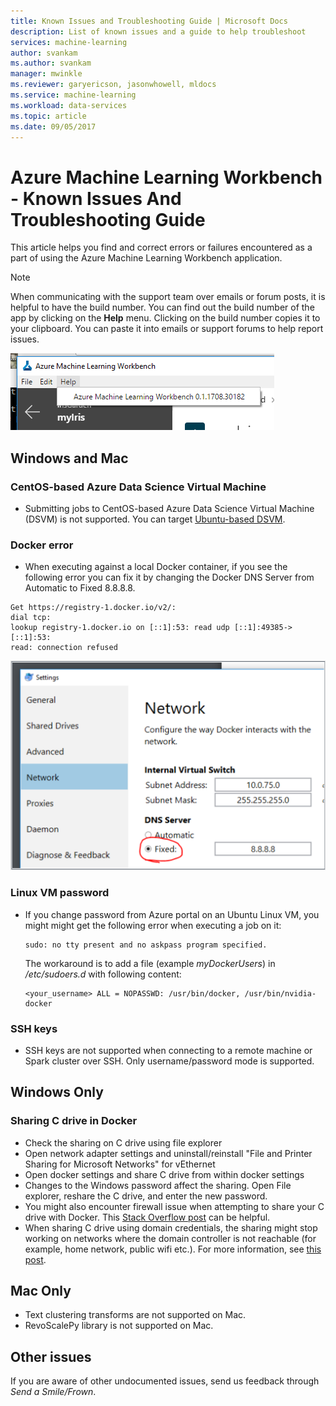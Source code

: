 ```yaml
---
title: Known Issues and Troubleshooting Guide | Microsoft Docs
description: List of known issues and a guide to help troubleshoot 
services: machine-learning
author: svankam
ms.author: svankam
manager: mwinkle
ms.reviewer: garyericson, jasonwhowell, mldocs
ms.service: machine-learning
ms.workload: data-services
ms.topic: article
ms.date: 09/05/2017 
---
```


# Azure Machine Learning Workbench - Known Issues And Troubleshooting Guide 
This article helps you find and correct errors or failures encountered as a part of using the Azure Machine Learning Workbench application. 

> [!NOTE]
> When communicating with the support team over emails or forum posts, it is helpful to have the build number. You can find out the build number of the app by clicking on the **Help** menu. Clicking on the build number copies it to your clipboard. You can paste it into emails or support forums to help report issues.

![check version number](media/quick-start-installation/version.png)

## Windows and Mac
### CentOS-based Azure Data Science Virtual Machine 
* Submitting jobs to CentOS-based Azure Data Science Virtual Machine (DSVM) is not supported. You can target [Ubuntu-based DSVM](https://azuremarketplace.microsoft.com/marketplace/apps/microsoft-ads.linux-data-science-vm-ubuntu).

### Docker error 
* When executing against a local Docker container, if you see the following error you can fix it by changing the Docker DNS Server from Automatic to Fixed 8.8.8.8. 
```
Get https://registry-1.docker.io/v2/: 
dial tcp: 
lookup registry-1.docker.io on [::1]:53: read udp [::1]:49385->[::1]:53: 
read: connection refused
```
![Image](media/known-issues-and-troubleshooting-guide/docker_dns.png)


### Linux VM password 
* If you change password from Azure portal on an Ubuntu Linux VM, you might might get the following error when executing a job on it:
  ```
  sudo: no tty present and no askpass program specified.
  ``` 

  The workaround is to add a file (example _myDockerUsers_) in _/etc/sudoers.d_ with following content:
  ```
  <your_username> ALL = NOPASSWD: /usr/bin/docker, /usr/bin/nvidia-docker
  ```

### SSH keys 
* SSH keys are not supported when connecting to a remote machine or Spark cluster over SSH. Only username/password mode is supported.

## Windows Only 
### Sharing C drive in Docker 
* Check the sharing on C drive using file explorer
* Open network adapter settings and uninstall/reinstall "File and Printer Sharing for Microsoft Networks" for vEthernet
* Open docker settings and share C drive from within docker settings
* Changes to the Windows password affect the sharing. Open File explorer, reshare the C drive, and enter the new password.
* You might also encounter firewall issue when attempting to share your C drive with Docker. This [Stack Overflow post](http://stackoverflow.com/questions/42203488/settings-to-windows-firewall-to-allow-docker-for-windows-to-share-drive/43904051) can be helpful.
* When sharing C drive using domain credentials, the sharing might stop working on networks where the domain controller is not reachable (for example, home network, public wifi etc.). For more information, see [this post](https://blogs.msdn.microsoft.com/stevelasker/2016/06/14/configuring-docker-for-windows-volumes/).



## Mac Only 
* Text clustering transforms are not supported on Mac.
* RevoScalePy library is not supported on Mac.


## Other issues
If you are aware of other undocumented issues, send us feedback through _Send a Smile/Frown_. 


<!-- Commented-out until we move the script files elsewhere (Gary)
## Remove prior installations of Azure Machine Learning Workbench
When a new release becomes available, Azure Machine Learning Workbench will auto-update on its own replacing your existing local installation. It is usually unnecessary to remove prior installations. However, you can run the following scripts if you'd like to clean up your current install and start fresh: 

* Windows command line: [cleanup_win.cmd](scripts/quick-start-installation/cleanup_win.cmd). 
* Windows PowerShell: [cleanup_win.ps1](scripts/quick-start-installation/cleanup_win.ps1). 
  * Note, you may need to execute "_Set-ExecutionPolicy Unrestricted_" in a privilege-elevated PowerShell window before you can run the downloaded PowerShell script.
* macOS: [cleanup_mac.sh](scripts/quick-start-installation/cleanup_mac.sh)
  * You may need to execute `_chmod a+x ./cleanup_mac.sh_` before you can run the downloaded script.

>Note: to run these clean-up scripts, you might need elevated privileges. Also, these scripts will not delete your existing projects.
-->


